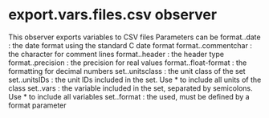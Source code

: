 # export.vars.files.csv observer

This observer exports variables to CSV files
Parameters can be
  format.<formatname>.date : the date format using the standard C date format
  format.<formatname>.commentchar : the character for comment lines
  format.<formatname>.header : the header type
  format.<formatname>.precision : the precision for real values
  format.<formatname>.float-format : the formatting for decimal numbers
  set.<setname>.unitsclass : the unit class of the set
  set.<setname>.unitsIDs : the unit IDs included in the set. Use * to include all units of the class
  set.<setname>.vars : the variable included in the set, separated by semicolons. Use * to include all variables
  set.<setname>.format : the <formatname> used, must be defined by a format parameter
